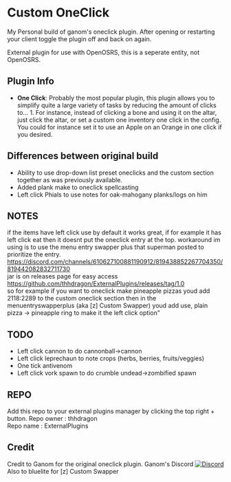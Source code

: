 # Custom OneClick
My Personal build of ganom's oneclick plugin.
After opening or restarting your client toggle the plugin off and back on again.

External plugin for use with OpenOSRS, this is a seperate entity, not OpenOSRS.

## Plugin Info
* __One Click__: Probably the most popular plugin, this plugin allows you to simplify quite a large variety of tasks by reducing the amount of clicks to... 1. For instance, instead of clicking a bone and using it on the altar, just click the altar, or set a custom one inventory one click in the config. You could for instance set it to use an Apple on an Orange in one click if you desired.

## Differences between original build
* Ability to use drop-down list preset oneclicks and the custom section together as was previously available.
* Added plank make to oneclick spellcasting
* Left click Phials to use notes for oak-mahogany planks/logs on him

## NOTES
if the items have left click use by default it works great, if for example it has left click eat then it doesnt put the oneclick entry at the top. workaround im using is to use the menu entry swapper plus that superman posted to prioritize the entry.
https://discord.com/channels/610627100881190912/819438852267704350/819442082832711730  
jar is on releases page for easy access  
https://github.com/thhdragon/ExternalPlugins/releases/tag/1.0  
so for example if you want to oneclick make pineapple pizzas youd add
2118:2289
to the custom oneclick section then in the menuentryswapperplus (aka [z] Custom Swapper) youd add
use, plain pizza -> pineapple ring
to make it the left click option"

## TODO
* Left click cannon to do cannonball->cannon
* Left click leprechaun to note crops (herbs, berries, fruits/veggies)
* One tick antivenom
* Left click vork spawn to do crumble undead->zombified spawn

## REPO
Add this repo to your external plugins manager by clicking the top right + button.
Repo owner : thhdragon  
Repo name : ExternalPlugins

## Credit
Credit to Ganom for the original oneclick plugin. 
Ganom's Discord
[![Discord](https://discordapp.com/api/guilds/597985733403475982/widget.png?style=shield)](https://discordapp.com/invite/gsoft)  
Also to bluelite for [z] Custom Swapper
